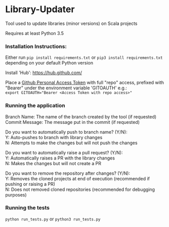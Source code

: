 # Library-Updater
Tool used to update libraries (minor versions) on Scala projects

Requires at least Python 3.5

### Installation Instructions: 

Either run
`pip install requirements.txt` or `pip3 install requirements.txt` depending on your default Python version

Install 'Hub':
https://hub.github.com/

Place a [Github Personal Access Token](https://help.github.com/en/articles/creating-a-personal-access-token-for-the-command-line) with full "repo" access, prefixed with "Bearer" under the environment variable 'GITOAUTH' e.g.:  
`export GITOAUTH="Bearer <Access Token with repo access>"`

### Running the application

Branch Name: The name of the branch created by the tool (if requested)  
Commit Message: The message put in the commit (if requested) 

Do you want to automatically push to branch name? (Y/N):  
Y: Auto-pushes to branch with library changes \
N: Attempts to make the changes but will not push the changes

Do you want to automatically raise a pull request? (Y/N):  
Y: Automatically raises a PR with the library changes  
N: Makes the changes but will not create a PR

Do you want to remove the repository after changes? (Y/N):  
Y: Removes the cloned projects at end of execution (recommended if pushing or raising a PR)  
N: Does not removed cloned repositories (recommended for debugging purposes)

### Running the tests
`python run_tests.py` or `python3 run_tests.py`
